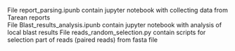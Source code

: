 File report_parsing.ipunb contain jupyter notebook with collecting data from Tarean reports <br>
File Blast_results_analysis.ipunb contain jupyter notebook with analysis of local blast results
File reads_random_selection.py contain scripts for selection part of reads (paired reads) from fasta file
